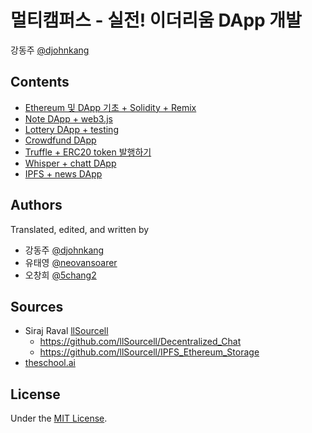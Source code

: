 # 멀티캠퍼스 - 실전! 이더리움 DApp 개발
강동주 [@djohnkang]('https://github.com/djohnkang')

## Contents
- [Ethereum 및 DApp 기초 + Solidity + Remix]('DApp_1_basic.md')
- [Note DApp + web3.js]('DApp_2_note.md')
- [Lottery DApp + testing]('DApp_3_lottery.md')
- [Crowdfund DApp]('DApp_4_crowdfund.md')
- [Truffle + ERC20 token 발행하기]('DApp_5_token.md')
- [Whisper + chatt DApp]('Whisper_chat.md')
- [IPFS + news DApp]('IPFS_storage')

## Authors
Translated, edited, and written by
- 강동주 [@djohnkang]('https://github.com/djohnkang')
- 유태영 [@neovansoarer]('https://github.com/neovansoarer')
- 오창희 [@5chang2]('https://github.com/5chang2')

## Sources
- Siraj Raval [llSourcell]('https://github.com/llSourcell')
  - https://github.com/llSourcell/Decentralized_Chat
  - https://github.com/llSourcell/IPFS_Ethereum_Storage
- [theschool.ai]('http://theschool.ai')

## License
Under the [MIT License](https://opensource.org/licenses/MIT).

